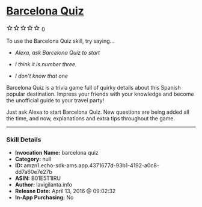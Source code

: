 # [Barcelona Quiz](http://alexa.amazon.com/#skills/amzn1.echo-sdk-ams.app.4371677d-93b1-4192-a0c8-dd7a60e7e27b)
![0 stars](../../images/ic_star_border_black_18dp_1x.png)![0 stars](../../images/ic_star_border_black_18dp_1x.png)![0 stars](../../images/ic_star_border_black_18dp_1x.png)![0 stars](../../images/ic_star_border_black_18dp_1x.png)![0 stars](../../images/ic_star_border_black_18dp_1x.png) 0

To use the Barcelona Quiz skill, try saying...

* *Alexa, ask Barcelona Quiz to start*

* *I think it is number three*

* *I don't know that one*

Barcelona Quiz is a trivia game full of quirky details about this Spanish popular destination. Impress your friends with your knowledge and become the unofficial guide to your travel party!

Just ask Alexa to start  Barcelona Quiz. New questions are being added all the time, and now, explanations and extra tips throughout the game.

***

### Skill Details

* **Invocation Name:** barcelona quiz
* **Category:** null
* **ID:** amzn1.echo-sdk-ams.app.4371677d-93b1-4192-a0c8-dd7a60e7e27b
* **ASIN:** B01E5T1IRU
* **Author:** lavigilanta.info
* **Release Date:** April 13, 2016 @ 09:02:32
* **In-App Purchasing:** No

